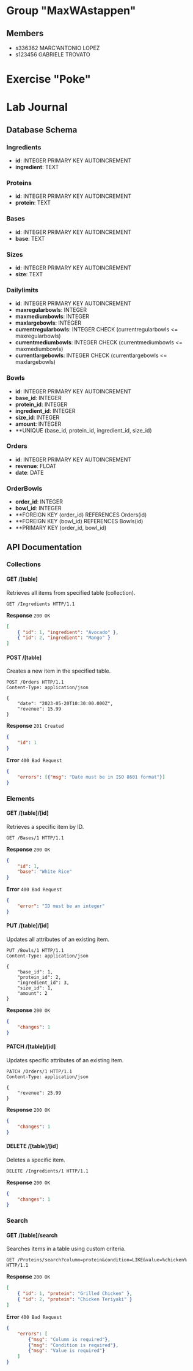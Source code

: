# Group "MaxWAstappen"

## Members
- s336362 MARC'ANTONIO LOPEZ
- s123456 GABRIELE TROVATO

# Exercise "Poke"

# Lab Journal

## Database Schema

### Ingredients
- **id**: INTEGER PRIMARY KEY AUTOINCREMENT
- **ingredient**: TEXT

### Proteins
- **id**: INTEGER PRIMARY KEY AUTOINCREMENT
- **protein**: TEXT

### Bases
- **id**: INTEGER PRIMARY KEY AUTOINCREMENT
- **base**: TEXT

### Sizes
- **id**: INTEGER PRIMARY KEY AUTOINCREMENT
- **size**: TEXT

### Dailylimits
- **id**: INTEGER PRIMARY KEY AUTOINCREMENT
- **maxregularbowls**: INTEGER
- **maxmediumbowls**: INTEGER
- **maxlargebowls**: INTEGER
- **currentregularbowls**: INTEGER CHECK \(currentregularbowls \<= maxregularbowls\)
- **currentmediumbowls**: INTEGER CHECK \(currentmediumbowls \<= maxmediumbowls\)
- **currentlargebowls**: INTEGER CHECK \(currentlargebowls \<= maxlargebowls\)

### Bowls
- **id**: INTEGER PRIMARY KEY AUTOINCREMENT
- **base_id**: INTEGER
- **protein_id**: INTEGER
- **ingredient_id**: INTEGER
- **size_id**: INTEGER
- **amount**: INTEGER
- **UNIQUE \(base_id, protein_id, ingredient_id, size_id\)

### Orders
- **id**: INTEGER PRIMARY KEY AUTOINCREMENT
- **revenue**: FLOAT
- **date**: DATE

### OrderBowls
- **order_id**: INTEGER
- **bowl_id**: INTEGER
- **FOREIGN KEY \(order_id\) REFERENCES Orders\(id\)
- **FOREIGN KEY \(bowl_id\) REFERENCES Bowls\(id\)
- **PRIMARY KEY \(order_id, bowl_id\)

## API Documentation

### Collections

#### GET /[table]
Retrieves all items from specified table (collection).
```http
GET /Ingredients HTTP/1.1
```
**Response** `200 OK`
```json
[
    { "id": 1, "ingredient": "Avocado" },
    { "id": 2, "ingredient": "Mango" }
]
```

#### POST /[table]
Creates a new item in the specified table.
```http
POST /Orders HTTP/1.1
Content-Type: application/json

{
    "date": "2023-05-20T10:30:00.000Z",
    "revenue": 15.99
}
```
**Response** `201 Created`
```json
{
    "id": 1
}
```
**Error** `400 Bad Request`
```json
{
    "errors": [{"msg": "Date must be in ISO 8601 format"}]
}
```

### Elements

#### GET /[table]/[id]
Retrieves a specific item by ID.
```http
GET /Bases/1 HTTP/1.1
```
**Response** `200 OK`
```json
{
    "id": 1,
    "base": "White Rice"
}
```
**Error** `400 Bad Request`
```json
{
    "error": "ID must be an integer"
}
```

#### PUT /[table]/[id]
Updates all attributes of an existing item.
```http
PUT /Bowls/1 HTTP/1.1
Content-Type: application/json

{
    "base_id": 1,
    "protein_id": 2,
    "ingredient_id": 3,
    "size_id": 1,
    "amount": 2
}
```
**Response** `200 OK`
```json
{
    "changes": 1
}
```

#### PATCH /[table]/[id]
Updates specific attributes of an existing item.
```http
PATCH /Orders/1 HTTP/1.1
Content-Type: application/json

{
    "revenue": 25.99
}
```
**Response** `200 OK`
```json
{
    "changes": 1
}
```

#### DELETE /[table]/[id]
Deletes a specific item.
```http
DELETE /Ingredients/1 HTTP/1.1
```
**Response** `200 OK`
```json
{
    "changes": 1
}
```

### Search

#### GET /[table]/search
Searches items in a table using custom criteria.
```http
GET /Proteins/search?column=protein&condition=LIKE&value=%chicken% HTTP/1.1
```
**Response** `200 OK`
```json
[
    { "id": 1, "protein": "Grilled Chicken" },
    { "id": 2, "protein": "Chicken Teriyaki" }
]
```
**Error** `400 Bad Request`
```json
{
    "errors": [
        {"msg": "Column is required"},
        {"msg": "Condition is required"},
        {"msg": "Value is required"}
    ]
}
```